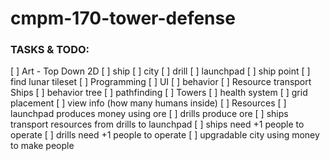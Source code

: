 # cmpm-170-tower-defense
### TASKS & TODO: 
[ ] Art - Top Down 2D
	[ ] ship
	[ ] city
	[ ] drill
	[ ] launchpad
	[ ] ship point
	[ ] find lunar tileset
[ ] Programming
	[ ] UI
	[ ] behavior
	[ ] Resource transport Ships
		[ ] behavior tree
		[ ] pathfinding 
	[ ] Towers
		[ ] health system
		[ ] grid placement
		[ ] view info (how many humans inside)
	[ ] Resources
		[ ] launchpad produces money using ore
		[ ] drills produce ore
		[ ] ships transport resources from drills to launchpad
		[ ] ships need +1 people to operate
		[ ] drills need +1 people to operate
		[ ] upgradable city using money to make people
		
		
